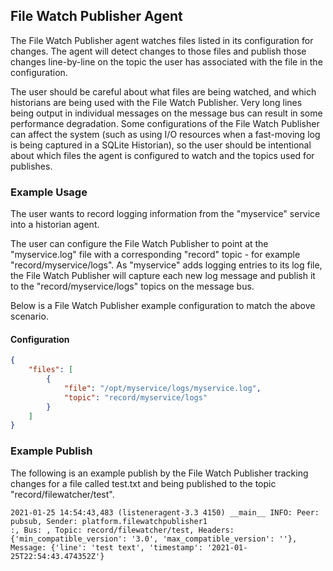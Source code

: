 ## File Watch Publisher Agent

The File Watch Publisher agent watches files listed in its configuration for changes.  The agent will detect changes to
those files and publish those changes line-by-line on the topic the user has associated with the file in the 
configuration.

The user should be careful about what files are being watched, and which historians are being used with the
File Watch Publisher.  Very long lines being output in individual messages on the message bus can result in some 
performance degradation.  Some configurations of the File Watch Publisher can affect the system (such as using I/O 
resources when a fast-moving log is being captured in a SQLite Historian), so the user should be intentional about which
files the agent is configured to watch and the topics used for publishes.


### Example Usage

The user wants to record logging information from the "myservice" service into a historian agent.

The user can configure the File Watch Publisher to point at the "myservice.log" file with a corresponding "record" 
topic -  for example "record/myservice/logs".  As "myservice" adds logging entries to its log file, the File Watch 
Publisher will capture each new log message and publish it to the "record/myservice/logs" topics on the message bus. 

Below is a File Watch Publisher example configuration to match the above scenario. 


#### Configuration

```json
{
    "files": [
        {
            "file": "/opt/myservice/logs/myservice.log",
            "topic": "record/myservice/logs"
        }
    ]
}
```


### Example Publish

The following is an example publish by the File Watch Publisher tracking changes for a file called test.txt and being
published to the topic "record/filewatcher/test".

    2021-01-25 14:54:43,483 (listeneragent-3.3 4150) __main__ INFO: Peer: pubsub, Sender: platform.filewatchpublisher1
    :, Bus: , Topic: record/filewatcher/test, Headers: {'min_compatible_version': '3.0', 'max_compatible_version': ''}, 
    Message: {'line': 'test text', 'timestamp': '2021-01-25T22:54:43.474352Z'}

